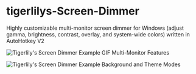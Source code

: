 # tigerlilys-Screen-Dimmer
Highly customizable multi-monitor screen dimmer for Windows (adjust gamma, brightness, contrast, overlay, and system-wide colors) written in AutoHotkey V2

![Tigerlily's Screen Dimmer Example GIF Multi-Monitor Features](https://i.imgur.com/XYDM6Oh.gif)

![Tigerlily's Screen Dimmer Example Background and Theme Modes](https://i.imgur.com/ZiKSyWI.gif)
